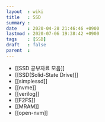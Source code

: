 ```yaml
---
layout  : wiki
title   : SSD
summary : 
date    : 2020-04-28 21:46:46 +0900
lastmod : 2020-07-06 19:38:42 +0900
tags    : [SSD]
draft   : false
parent  : 
---
```


 * [[SSD 공부자료 모음]]
 * [[SSD(Solid-State Drive)]]
 * [[simplessd]]
 * [[nvme]]
 * [[verilog]]
 * [[F2FS]]
 * [[MRAM]]
 * [[open-nvm]]

